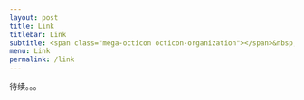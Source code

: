 ```yaml
---
layout: post
title: Link
titlebar: Link
subtitle: <span class="mega-octicon octicon-organization"></span>&nbsp;&nbsp; Resource link
menu: Link
permalink: /link
---
```

待续。。。